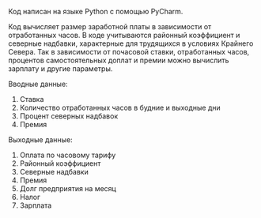 Код написан на языке Python с помощью PyCharm. 

Код вычисляет размер заработной платы в зависимости от отработанных часов.
В коде учитываются районный коэффициент и северные надбавки, характерные для трудящихся в условиях Крайнего Севера.
Так в зависимости от почасовой ставки, отработанных часов, процентов самостоятельных доплат и премии можно вычислить зарплату и другие параметры.

Вводные данные: 
  1. Ставка
  2. Количество отработанных часов в будние и выходные дни
  3. Процент северных надбавок
  4. Премия
  
Выходные данные:
  1. Оплата по часовому тарифу
  2. Районный коэффициент
  3. Северные надбавки
  4. Премия
  5. Долг предприятия на месяц
  6. Налог
  7. Зарплата
